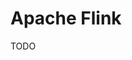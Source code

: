 # Apache Flink

<!--
https://linkedin.com/learning/apache-flink-real-time-data-engineering/real-time-processing-and-analytics
https://linkedin.com/learning/apache-flink-batch-mode-data-engineering/batch-mode-engineering

https://app.pluralsight.com/library/courses/conceptualizing-processing-model-apache-flink/table-of-contents
https://app.pluralsight.com/library/courses/exploring-apache-flink-api-processing-streaming-data/table-of-contents
https://app.pluralsight.com/library/courses/processing-streaming-data-apache-flink/table-of-contents

https://github.com/ververica/sql-training
https://github.com/spafka/flink-spark-internal/blob/f1c409d4dc6c808c563262d577f109a363928685/sql/sql-training/docker-compose.yml
https://www.jowanza.com/blog/beginning-apache-flink
-->

TODO
